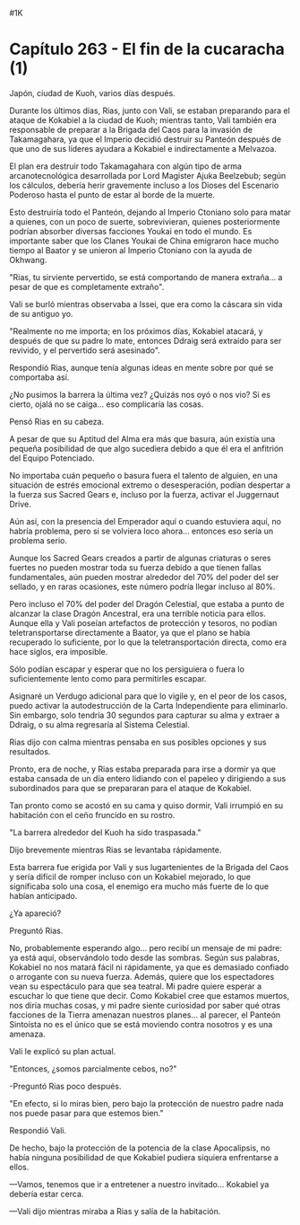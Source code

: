 
#1K 

# Capítulo 263 - El fin de la cucaracha (1)


Japón, ciudad de Kuoh, varios días después.

Durante los últimos días, Rias, junto con Vali, se estaban preparando para el ataque de Kokabiel a la ciudad de Kuoh; mientras tanto, Vali también era responsable de preparar a la Brigada del Caos para la invasión de Takamagahara, ya que el Imperio decidió destruir su Panteón después de que uno de sus líderes ayudara a Kokabiel e indirectamente a Melvazoa.

El plan era destruir todo Takamagahara con algún tipo de arma arcanotecnológica desarrollada por Lord Magister Ajuka Beelzebub; según los cálculos, debería herir gravemente incluso a los Dioses del Escenario Poderoso hasta el punto de estar al borde de la muerte.

Esto destruiría todo el Panteón, dejando al Imperio Ctoniano solo para matar a quienes, con un poco de suerte, sobrevivieran, quienes posteriormente podrían absorber diversas facciones Youkai en todo el mundo. Es importante saber que los Clanes Youkai de China emigraron hace mucho tiempo al Baator y se unieron al Imperio Ctoniano con la ayuda de Okhwang.

"Rias, tu sirviente pervertido, se está comportando de manera extraña... a pesar de que es completamente extraño".

Vali se burló mientras observaba a Issei, que era como la cáscara sin vida de su antiguo yo.

"Realmente no me importa; en los próximos días, Kokabiel atacará, y después de que su padre lo mate, entonces Ddraig será extraído para ser revivido, y el pervertido será asesinado".

Respondió Rias, aunque tenía algunas ideas en mente sobre por qué se comportaba así.

¿No pusimos la barrera la última vez? ¿Quizás nos oyó o nos vio? Si es cierto, ojalá no se caiga... eso complicaría las cosas.

Pensó Rias en su cabeza.

A pesar de que su Aptitud del Alma era más que basura, aún existía una pequeña posibilidad de que algo sucediera debido a que él era el anfitrión del Equipo Potenciado.

No importaba cuán pequeño o basura fuera el talento de alguien, en una situación de estrés emocional extremo o desesperación, podían despertar a la fuerza sus Sacred Gears e, incluso por la fuerza, activar el Juggernaut Drive.

Aún así, con la presencia del Emperador aquí o cuando estuviera aquí, no habría problema, pero si se volviera loco ahora... entonces eso sería un problema serio.

Aunque los Sacred Gears creados a partir de algunas criaturas o seres fuertes no pueden mostrar toda su fuerza debido a que tienen fallas fundamentales, aún pueden mostrar alrededor del 70% del poder del ser sellado, y en raras ocasiones, este número podría llegar incluso al 80%.

Pero incluso el 70% del poder del Dragón Celestial, que estaba a punto de alcanzar la clase Dragón Ancestral, era una terrible noticia para ellos. Aunque ella y Vali poseían artefactos de protección y tesoros, no podían teletransportarse directamente a Baator, ya que el plano se había recuperado lo suficiente, por lo que la teletransportación directa, como era hace siglos, era imposible.

Sólo podían escapar y esperar que no los persiguiera o fuera lo suficientemente lento como para permitirles escapar.

Asignaré un Verdugo adicional para que lo vigile y, en el peor de los casos, puedo activar la autodestrucción de la Carta Independiente para eliminarlo. Sin embargo, solo tendría 30 segundos para capturar su alma y extraer a Ddraig, o su alma regresaría al Sistema Celestial.

Rias dijo con calma mientras pensaba en sus posibles opciones y sus resultados.

Pronto, era de noche, y Rias estaba preparada para irse a dormir ya que estaba cansada de un día entero lidiando con el papeleo y dirigiendo a sus subordinados para que se prepararan para el ataque de Kokabiel.

Tan pronto como se acostó en su cama y quiso dormir, Vali irrumpió en su habitación con el ceño fruncido en su rostro.

"La barrera alrededor del Kuoh ha sido traspasada."

Dijo brevemente mientras Rias se levantaba rápidamente.

Esta barrera fue erigida por Vali y sus lugartenientes de la Brigada del Caos y sería difícil de romper incluso con un Kokabiel mejorado, lo que significaba solo una cosa, el enemigo era mucho más fuerte de lo que habían anticipado.

¿Ya apareció?

Preguntó Rias.

No, probablemente esperando algo... pero recibí un mensaje de mi padre: ya está aquí, observándolo todo desde las sombras. Según sus palabras, Kokabiel no nos matará fácil ni rápidamente, ya que es demasiado confiado o arrogante con su nueva fuerza. Además, quiere que los espectadores vean su espectáculo para que sea teatral. Mi padre quiere esperar a escuchar lo que tiene que decir. Como Kokabiel cree que estamos muertos, nos diría muchas cosas, y mi padre siente curiosidad por saber qué otras facciones de la Tierra amenazan nuestros planes... al parecer, el Panteón Sintoísta no es el único que se está moviendo contra nosotros y es una amenaza.

Vali le explicó su plan actual.

"Entonces, ¿somos parcialmente cebos, no?"

-Preguntó Rias poco después.

"En efecto, si lo miras bien, pero bajo la protección de nuestro padre nada nos puede pasar para que estemos bien."

Respondió Vali.

De hecho, bajo la protección de la potencia de la clase Apocalipsis, no había ninguna posibilidad de que Kokabiel pudiera siquiera enfrentarse a ellos.

—Vamos, tenemos que ir a entretener a nuestro invitado... Kokabiel ya debería estar cerca.

—Vali dijo mientras miraba a Rias y salía de la habitación.